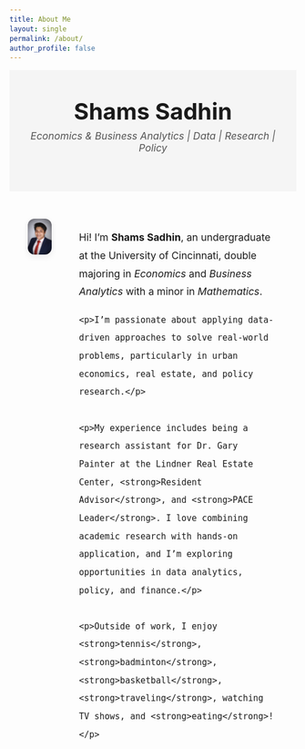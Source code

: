 ```yaml
---
title: About Me
layout: single
permalink: /about/
author_profile: false
---
```


<style>
.hero-banner {
  text-align: center;
  padding: 3rem 1rem;
  background: #f5f5f5;
  font-family: "Inter", sans-serif;
}
.hero-banner h1 {
  font-size: 2.5rem;
  margin: 0;
}
.hero-banner p {
  font-style: italic;
  font-size: 1.1rem;
  color: #555;
  margin-top: 0.5rem;
}

.bio-container {
  display: flex;
  gap: 3rem;
  max-width: 1100px;
  margin: 3rem auto;
  padding: 0 2rem;
  align-items: flex-start;
}
.bio-image img {
  width: 340px;
  border-radius: 12px;
  box-shadow: 0 4px 12px rgba(0, 0, 0, 0.08);
}
.bio-text {
  font-size: 1.1rem;
  line-height: 1.8;
  max-width: 100%;
}

@media screen and (max-width: 768px) {
  .bio-container {
    flex-direction: column;
    align-items: center;
  }
  .bio-image img {
    width: 260px;
  }
  .bio-text {
    text-align: center;
  }
}
</style>

<div class="hero-banner">
  <h1>Shams Sadhin</h1>
  <p>Economics & Business Analytics | Data | Research | Policy</p>
</div>

<div class="bio-container">
  <div class="bio-image">
    <img src="/assets/images/biopic.jpg" alt="Shams Sadhin">
  </div>
  <div class="bio-text">
    <p>Hi! I’m <strong>Shams Sadhin</strong>, an undergraduate at the University of Cincinnati, double majoring in <em>Economics</em> and <em>Business Analytics</em> with a minor in <em>Mathematics</em>.</p>

    <p>I’m passionate about applying data-driven approaches to solve real-world problems, particularly in urban economics, real estate, and policy research.</p>

    <p>My experience includes being a research assistant for Dr. Gary Painter at the Lindner Real Estate Center, <strong>Resident Advisor</strong>, and <strong>PACE Leader</strong>. I love combining academic research with hands-on application, and I’m exploring opportunities in data analytics, policy, and finance.</p>

    <p>Outside of work, I enjoy <strong>tennis</strong>, <strong>badminton</strong>, <strong>basketball</strong>, <strong>traveling</strong>, watching TV shows, and <strong>eating</strong>!</p>
  </div>
</div>


